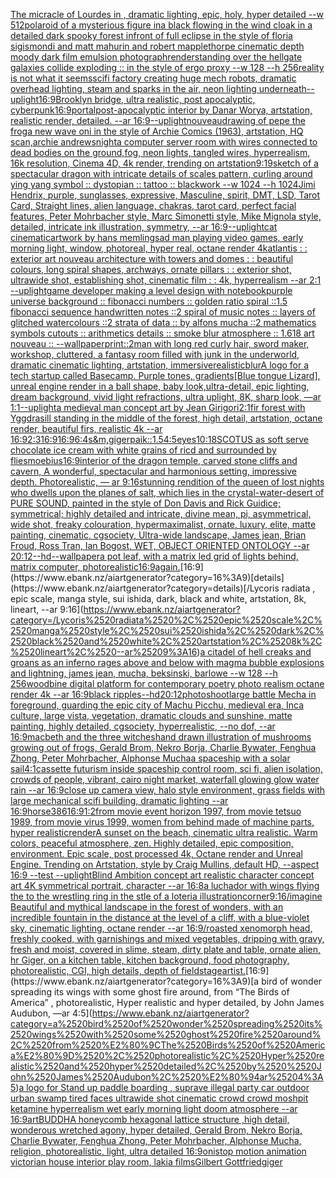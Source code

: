 [The micracle of Lourdes in , dramatic lighting, epic, holy, hyper detailed --w 512](https://www.ebank.nz/aiartgenerator?category=The%2520micracle%2520of%2520Lourdes%2520in%2520%2C%2520dramatic%2520lighting%2C%2520epic%2C%2520holy%2C%2520hyper%2520detailed%2520--w%2520512)[polaroid of a mysterious figure ina black flowing in the wind cloak in a detailed dark spooky forest infront of full eclipse in the style of floria sigismondi and matt mahurin and robert mapplethorpe cinematic depth moody dark film emulsion photograph](https://www.ebank.nz/aiartgenerator?category=polaroid%2520of%2520a%2520mysterious%2520figure%2520ina%2520black%2520flowing%2520in%2520the%2520wind%2520cloak%2520in%2520a%2520detailed%2520dark%2520spooky%2520forest%2520infront%2520of%2520full%2520eclipse%2520in%2520the%2520style%2520of%2520floria%2520sigismondi%2520and%2520matt%2520mahurin%2520and%2520robert%2520mapplethorpe%2520cinematic%2520depth%2520moody%2520dark%2520film%2520emulsion%2520photograph)[render](https://www.ebank.nz/aiartgenerator?category=render)[standing over the hellgate galaxies collide exploding :: in the style of ergo proxy --w 128 --h 256](https://www.ebank.nz/aiartgenerator?category=standing%2520over%2520the%2520hellgate%2520galaxies%2520collide%2520exploding%2520%3A%3A%2520in%2520the%2520style%2520of%2520ergo%2520proxy%2520--w%2520128%2520--h%2520256)[reality is not what it seems](https://www.ebank.nz/aiartgenerator?category=reality%2520is%2520not%2520what%2520it%2520seems)[scifi factory creating huge mech robots, dramatic overhead lighting, steam and sparks in the air, neon lighting underneath](https://www.ebank.nz/aiartgenerator?category=scifi%2520factory%2520creating%2520huge%2520mech%2520robots%2C%2520dramatic%2520overhead%2520lighting%2C%2520steam%2520and%2520sparks%2520in%2520the%2520air%2C%2520neon%2520lighting%2520underneath)[--uplight](https://www.ebank.nz/aiartgenerator?category=--uplight)[16:9](https://www.ebank.nz/aiartgenerator?category=16%3A9)[Brooklyn bridge, ultra realistic, post apocalyptic, cyberpunk](https://www.ebank.nz/aiartgenerator?category=Brooklyn%2520bridge%2C%2520ultra%2520realistic%2C%2520post%2520apocalyptic%2C%2520cyberpunk)[16:9](https://www.ebank.nz/aiartgenerator?category=16%3A9)[](https://www.ebank.nz/aiartgenerator?category=)[portal](https://www.ebank.nz/aiartgenerator?category=portal)[post-apocalyptic interior by Danar Worya, artstation, realistic render, detailed. --ar 16:9](https://www.ebank.nz/aiartgenerator?category=post-apocalyptic%2520interior%2520by%2520Danar%2520Worya%2C%2520artstation%2C%2520realistic%2520render%2C%2520detailed.%2520--ar%252016%3A9)[--uplight](https://www.ebank.nz/aiartgenerator?category=--uplight)[nouveau](https://www.ebank.nz/aiartgenerator?category=nouveau)[drawing of pepe the frog](https://www.ebank.nz/aiartgenerator?category=drawing%2520of%2520pepe%2520the%2520frog)[a new wave oni in the style of Archie Comics (1963), artstation, HQ scan,archie andrews](https://www.ebank.nz/aiartgenerator?category=a%2520new%2520wave%2520oni%2520in%2520the%2520style%2520of%2520Archie%2520Comics%2520%281963%29%2C%2520artstation%2C%2520HQ%2520scan%2Carchie%2520andrews)[night](https://www.ebank.nz/aiartgenerator?category=night)[a computer server room with wires connected to dead bodies on the ground,fog, neon lights, tangled wires, hyperrealism, 16k resolution, Cinema 4D, 4k render, trending on artstation](https://www.ebank.nz/aiartgenerator?category=a%2520computer%2520server%2520room%2520with%2520wires%2520connected%2520to%2520dead%2520bodies%2520on%2520the%2520ground%2Cfog%2C%2520neon%2520lights%2C%2520tangled%2520wires%2C%2520hyperrealism%2C%252016k%2520resolution%2C%2520Cinema%25204D%2C%25204k%2520render%2C%2520trending%2520on%2520artstation)[9:19](https://www.ebank.nz/aiartgenerator?category=9%3A19)[sketch of a spectacular dragon with intricate details of scales pattern, curling around ying yang symbol :: dystopian :: tattoo :: blackwork --w 1024 --h 1024](https://www.ebank.nz/aiartgenerator?category=sketch%2520of%2520a%2520spectacular%2520dragon%2520with%2520intricate%2520details%2520of%2520scales%2520pattern%2C%2520curling%2520around%2520ying%2520yang%2520symbol%2520%3A%3A%2520dystopian%2520%3A%3A%2520tattoo%2520%3A%3A%2520blackwork%2520--w%25201024%2520--h%25201024)[Jimi Hendrix, purple, sunglasses, expressive, Masculine, spirit, DMT, LSD, Tarot Card, Straight lines, alien language, chakras, tarot card, perfect facial features, Peter Mohrbacher style, Marc Simonetti style, Mike Mignola style, detailed, intricate ink illustration, symmetry, --ar 16:9](https://www.ebank.nz/aiartgenerator?category=Jimi%2520Hendrix%2C%2520purple%2C%2520sunglasses%2C%2520expressive%2C%2520Masculine%2C%2520spirit%2C%2520DMT%2C%2520LSD%2C%2520Tarot%2520Card%2C%2520Straight%2520lines%2C%2520alien%2520language%2C%2520chakras%2C%2520tarot%2520card%2C%2520perfect%2520facial%2520features%2C%2520Peter%2520Mohrbacher%2520style%2C%2520Marc%2520Simonetti%2520style%2C%2520Mike%2520Mignola%2520style%2C%2520detailed%2C%2520intricate%2520ink%2520illustration%2C%2520symmetry%2C%2520--ar%252016%3A9)[--uplight](https://www.ebank.nz/aiartgenerator?category=--uplight)[cat cinematic](https://www.ebank.nz/aiartgenerator?category=cat%2520cinematic)[artwork by hans memling](https://www.ebank.nz/aiartgenerator?category=artwork%2520by%2520hans%2520memling)[sad man playing video games, early morning light, window, photoreal, hyper real, octane render 4k](https://www.ebank.nz/aiartgenerator?category=sad%2520man%2520playing%2520video%2520games%2C%2520early%2520morning%2520light%2C%2520window%2C%2520photoreal%2C%2520hyper%2520real%2C%2520octane%2520render%25204k)[atlantis : : exterior art nouveau architecture with towers and domes : : beautiful colours, long spiral shapes, archways, ornate pillars : : exterior shot, ultrawide shot, establishing shot, cinematic film : : 4k, hyperrealism --ar 2:1 --uplight](https://www.ebank.nz/aiartgenerator?category=atlantis%2520%3A%2520%3A%2520exterior%2520art%2520nouveau%2520architecture%2520with%2520towers%2520and%2520domes%2520%3A%2520%3A%2520beautiful%2520colours%2C%2520long%2520spiral%2520shapes%2C%2520archways%2C%2520ornate%2520pillars%2520%3A%2520%3A%2520exterior%2520shot%2C%2520ultrawide%2520shot%2C%2520establishing%2520shot%2C%2520cinematic%2520film%2520%3A%2520%3A%25204k%2C%2520hyperrealism%2520--ar%25202%3A1%2520--uplight)[game developer making a level design with notebook](https://www.ebank.nz/aiartgenerator?category=game%2520developer%2520making%2520a%2520level%2520design%2520with%2520notebook)[purple universe background :: fibonacci numbers :: golden ratio spiral ::1.5 fibonacci sequence handwritten notes ::2 spiral of music notes :: layers of glitched watercolours ::2 strata of data :: by alfons mucha ::2 mathematics symbols cutouts :: arithmetics details :: smoke blur atmosphere :: 1.618 art nouveau :: --wallpaper](https://www.ebank.nz/aiartgenerator?category=purple%2520universe%2520background%2520%3A%3A%2520fibonacci%2520numbers%2520%3A%3A%2520golden%2520ratio%2520spiral%2520%3A%3A1.5%2520fibonacci%2520sequence%2520handwritten%2520notes%2520%3A%3A2%2520spiral%2520of%2520music%2520notes%2520%3A%3A%2520layers%2520of%2520glitched%2520watercolours%2520%3A%3A2%2520strata%2520of%2520data%2520%3A%3A%2520by%2520alfons%2520mucha%2520%3A%3A2%2520mathematics%2520symbols%2520cutouts%2520%3A%3A%2520arithmetics%2520details%2520%3A%3A%2520smoke%2520blur%2520atmosphere%2520%3A%3A%25201.618%2520art%2520nouveau%2520%3A%3A%2520--wallpaper)[print::2](https://www.ebank.nz/aiartgenerator?category=print%3A%3A2)[man with long red curly hair, sword maker, workshop, cluttered, a fantasy room filled with junk in the underworld, dramatic cinematic lighting, artstation, immersive](https://www.ebank.nz/aiartgenerator?category=man%2520with%2520long%2520red%2520curly%2520hair%2C%2520sword%2520maker%2C%2520workshop%2C%2520cluttered%2C%2520a%2520fantasy%2520room%2520filled%2520with%2520junk%2520in%2520the%2520underworld%2C%2520dramatic%2520cinematic%2520lighting%2C%2520artstation%2C%2520immersive)[realistic](https://www.ebank.nz/aiartgenerator?category=realistic)[blur](https://www.ebank.nz/aiartgenerator?category=blur)[A logo for a tech startup called Basecamp.  Purple tones, gradients](https://www.ebank.nz/aiartgenerator?category=A%2520logo%2520for%2520a%2520tech%2520startup%2520called%2520Basecamp.%2520%2520Purple%2520tones%2C%2520gradients)[[Blue tongue Lizard], unreal engine render in a ball shape, baby look,ultra-detail, epic lighting, dream background, vivid light refractions, ultra uplight, 8K, sharp look,  —ar 1:1](https://www.ebank.nz/aiartgenerator?category=%5BBlue%2520tongue%2520Lizard%5D%2C%2520unreal%2520engine%2520render%2520in%2520a%2520ball%2520shape%2C%2520baby%2520look%2Cultra-detail%2C%2520epic%2520lighting%2C%2520dream%2520background%2C%2520vivid%2520light%2520refractions%2C%2520ultra%2520uplight%2C%25208K%2C%2520sharp%2520look%2C%2520%2520%E2%80%94ar%25201%3A1)[--uplight](https://www.ebank.nz/aiartgenerator?category=--uplight)[a medieval man concept art by Jean Girigori](https://www.ebank.nz/aiartgenerator?category=a%2520medieval%2520man%2520concept%2520art%2520by%2520Jean%2520Girigori)[2:1](https://www.ebank.nz/aiartgenerator?category=2%3A1)[fir forest with Yggdrasill standing in the middle of the forest, high detail, artstation, octane render, beautiful firs, realistic 4k --ar 16:9](https://www.ebank.nz/aiartgenerator?category=fir%2520forest%2520with%2520Yggdrasill%2520standing%2520in%2520the%2520middle%2520of%2520the%2520forest%2C%2520high%2520detail%2C%2520artstation%2C%2520octane%2520render%2C%2520beautiful%2520firs%2C%2520realistic%25204k%2520--ar%252016%3A9)[2:3](https://www.ebank.nz/aiartgenerator?category=2%3A3)[16:9](https://www.ebank.nz/aiartgenerator?category=16%3A9)[16:9](https://www.ebank.nz/aiartgenerator?category=16%3A9)[6:4](https://www.ebank.nz/aiartgenerator?category=6%3A4)[s&m,](https://www.ebank.nz/aiartgenerator?category=s%26m%2C)[giger](https://www.ebank.nz/aiartgenerator?category=giger)[paik::1.5](https://www.ebank.nz/aiartgenerator?category=paik%3A%3A1.5)[4:5](https://www.ebank.nz/aiartgenerator?category=4%3A5)[eyes](https://www.ebank.nz/aiartgenerator?category=eyes)[10:18](https://www.ebank.nz/aiartgenerator?category=10%3A18)[SCOTUS as soft serve chocolate ice cream with white grains of ricd and surrounded by flies](https://www.ebank.nz/aiartgenerator?category=SCOTUS%2520as%2520soft%2520serve%2520chocolate%2520ice%2520cream%2520with%2520white%2520grains%2520of%2520ricd%2520and%2520surrounded%2520by%2520flies)[moebius](https://www.ebank.nz/aiartgenerator?category=moebius)[16:9](https://www.ebank.nz/aiartgenerator?category=16%3A9)[interior of the dragon temple, carved stone cliffs and cavern, A wonderful,  spectacular and harmonious setting, impressive depth. Photorealistic, — ar 9:16](https://www.ebank.nz/aiartgenerator?category=interior%2520of%2520the%2520dragon%2520temple%2C%2520carved%2520stone%2520cliffs%2520and%2520cavern%2C%2520A%2520wonderful%2C%2520%2520spectacular%2520and%2520harmonious%2520setting%2C%2520impressive%2520depth.%2520Photorealistic%2C%2520%E2%80%94%2520ar%25209%3A16)[stunning rendition of the queen of lost nights who dwells upon the planes of salt, which lies in the crystal-water-desert of PURE SOUND, painted in the style of Don Davis and Rick Guidice; symmetrical; highly detailed and intricate, divine mean, pi, asymmetrical, wide shot, freaky colouration, hypermaximalist, ornate, luxury, elite, matte painting, cinematic, cgsociety, Ultra-wide landscape, James jean, Brian Froud, Ross Tran, Ian Bogost, WET, OBJECT ORIENTED ONTOLOGY --ar 20:12](https://www.ebank.nz/aiartgenerator?category=stunning%2520rendition%2520of%2520the%2520queen%2520of%2520lost%2520nights%2520who%2520dwells%2520upon%2520the%2520planes%2520of%2520salt%2C%2520which%2520lies%2520in%2520the%2520crystal-water-desert%2520of%2520PURE%2520SOUND%2C%2520painted%2520in%2520the%2520style%2520of%2520Don%2520Davis%2520and%2520Rick%2520Guidice%3B%2520symmetrical%3B%2520highly%2520detailed%2520and%2520intricate%2C%2520divine%2520mean%2C%2520pi%2C%2520asymmetrical%2C%2520wide%2520shot%2C%2520freaky%2520colouration%2C%2520hypermaximalist%2C%2520ornate%2C%2520luxury%2C%2520elite%2C%2520matte%2520painting%2C%2520cinematic%2C%2520cgsociety%2C%2520Ultra-wide%2520landscape%2C%2520James%2520jean%2C%2520Brian%2520Froud%2C%2520Ross%2520Tran%2C%2520Ian%2520Bogost%2C%2520WET%2C%2520OBJECT%2520ORIENTED%2520ONTOLOGY%2520--ar%252020%3A12)[--hd](https://www.ebank.nz/aiartgenerator?category=--hd)[--wallpaper](https://www.ebank.nz/aiartgenerator?category=--wallpaper)[a pot leaf, with a matrix led grid of lights behind, matrix computer, photorealistic](https://www.ebank.nz/aiartgenerator?category=a%2520pot%2520leaf%2C%2520with%2520a%2520matrix%2520led%2520grid%2520of%2520lights%2520behind%2C%2520matrix%2520computer%2C%2520photorealistic)[16:9](https://www.ebank.nz/aiartgenerator?category=16%3A9)[again.](https://www.ebank.nz/aiartgenerator?category=again.)[16:9](https://www.ebank.nz/aiartgenerator?category=16%3A9)[details](https://www.ebank.nz/aiartgenerator?category=details)[/Lycoris radiata , epic scale, manga style, sui ishida, dark, black and white, artstation, 8k, lineart, --ar 9:16](https://www.ebank.nz/aiartgenerator?category=/Lycoris%2520radiata%2520%2C%2520epic%2520scale%2C%2520manga%2520style%2C%2520sui%2520ishida%2C%2520dark%2C%2520black%2520and%2520white%2C%2520artstation%2C%25208k%2C%2520lineart%2C%2520--ar%25209%3A16)[a citadel of hell creaks and groans as an inferno rages above and below with magma bubble explosions and lightning, james jean, mucha, beksinski, barlowe --w 128 --h 256](https://www.ebank.nz/aiartgenerator?category=a%2520citadel%2520of%2520hell%2520creaks%2520and%2520groans%2520as%2520an%2520inferno%2520rages%2520above%2520and%2520below%2520with%2520magma%2520bubble%2520explosions%2520and%2520lightning%2C%2520james%2520jean%2C%2520mucha%2C%2520beksinski%2C%2520barlowe%2520--w%2520128%2520--h%2520256)[woodbine digital platform for contemporary poetry photo realism octane render 4k --ar 16:9](https://www.ebank.nz/aiartgenerator?category=woodbine%2520digital%2520platform%2520for%2520contemporary%2520poetry%2520photo%2520realism%2520octane%2520render%25204k%2520--ar%252016%3A9)[black ripples](https://www.ebank.nz/aiartgenerator?category=black%2520ripples)[--hd](https://www.ebank.nz/aiartgenerator?category=--hd)[20:12](https://www.ebank.nz/aiartgenerator?category=20%3A12)[photoshoot](https://www.ebank.nz/aiartgenerator?category=photoshoot)[large battle Mecha in foreground, guarding the epic city of Machu Picchu, medieval era, Inca culture, large vista, vegetation, dramatic clouds and sunshine, matte painting, highly detailed, cgsociety, hyperrealistic, --no dof, --ar 16:9](https://www.ebank.nz/aiartgenerator?category=large%2520battle%2520Mecha%2520in%2520foreground%2C%2520guarding%2520the%2520epic%2520city%2520of%2520Machu%2520Picchu%2C%2520medieval%2520era%2C%2520Inca%2520culture%2C%2520large%2520vista%2C%2520vegetation%2C%2520dramatic%2520clouds%2520and%2520sunshine%2C%2520matte%2520painting%2C%2520highly%2520detailed%2C%2520cgsociety%2C%2520hyperrealistic%2C%2520--no%2520dof%2C%2520--ar%252016%3A9)[macbeth and the three witches](https://www.ebank.nz/aiartgenerator?category=macbeth%2520and%2520the%2520three%2520witches)[hand drawn illustration of mushrooms growing out of frogs, Gerald Brom, Nekro Borja, Charlie Bywater, Fenghua Zhong, Peter Mohrbacher, Alphonse Mucha](https://www.ebank.nz/aiartgenerator?category=hand%2520drawn%2520illustration%2520of%2520mushrooms%2520growing%2520out%2520of%2520frogs%2C%2520Gerald%2520Brom%2C%2520Nekro%2520Borja%2C%2520Charlie%2520Bywater%2C%2520Fenghua%2520Zhong%2C%2520Peter%2520Mohrbacher%2C%2520Alphonse%2520Mucha)[a spaceship with a solar sail](https://www.ebank.nz/aiartgenerator?category=a%2520spaceship%2520with%2520a%2520solar%2520sail)[4:1](https://www.ebank.nz/aiartgenerator?category=4%3A1)[cassette futurism inside spaceship control room, sci fi, alien isolation, crowds of people, vibrant, cairo night market, waterfall glowing glow water rain  --ar 16:9](https://www.ebank.nz/aiartgenerator?category=cassette%2520futurism%2520inside%2520spaceship%2520control%2520room%2C%2520sci%2520fi%2C%2520alien%2520isolation%2C%2520crowds%2520of%2520people%2C%2520vibrant%2C%2520cairo%2520night%2520market%2C%2520waterfall%2520glowing%2520glow%2520water%2520rain%2520%2520--ar%252016%3A9)[close up camera view, halo style environment, grass fields with large mechanical scifi building, dramatic lighting --ar 16:9](https://www.ebank.nz/aiartgenerator?category=close%2520up%2520camera%2520view%2C%2520halo%2520style%2520environment%2C%2520grass%2520fields%2520with%2520large%2520mechanical%2520scifi%2520building%2C%2520dramatic%2520lighting%2520--ar%252016%3A9)[horse](https://www.ebank.nz/aiartgenerator?category=horse)[386](https://www.ebank.nz/aiartgenerator?category=386)[16:9](https://www.ebank.nz/aiartgenerator?category=16%3A9)[1:2](https://www.ebank.nz/aiartgenerator?category=1%3A2)[from movie event horizon 1997, from movie tetsuo 1989, from movie virus 1999, women from behind made of machine parts, hyper realistic](https://www.ebank.nz/aiartgenerator?category=from%2520movie%2520event%2520horizon%25201997%2C%2520from%2520movie%2520tetsuo%25201989%2C%2520from%2520movie%2520virus%25201999%2C%2520women%2520from%2520behind%2520made%2520of%2520machine%2520parts%2C%2520hyper%2520realistic)[render](https://www.ebank.nz/aiartgenerator?category=render)[A sunset on the beach, cinematic ultra realistic. Warm colors, peaceful atmosphere, zen. Highly detailed, epic composition, environment. Epic scale, post processed 4k, Octane render and Unreal Engine. Trending on Artstation, style by Craig Mullins, default HD, --aspect 16:9 --test --uplight](https://www.ebank.nz/aiartgenerator?category=A%2520sunset%2520on%2520the%2520beach%2C%2520cinematic%2520ultra%2520realistic.%2520Warm%2520colors%2C%2520peaceful%2520atmosphere%2C%2520zen.%2520Highly%2520detailed%2C%2520epic%2520composition%2C%2520environment.%2520Epic%2520scale%2C%2520post%2520processed%25204k%2C%2520Octane%2520render%2520and%2520Unreal%2520Engine.%2520Trending%2520on%2520Artstation%2C%2520style%2520by%2520Craig%2520Mullins%2C%2520default%2520HD%2C%2520--aspect%252016%3A9%2520--test%2520--uplight)[Blind Ambition concept art realistic character concept art 4K symmetrical portrait, character --ar 16:8](https://www.ebank.nz/aiartgenerator?category=Blind%2520Ambition%2520concept%2520art%2520realistic%2520character%2520concept%2520art%25204K%2520symmetrical%2520portrait%2C%2520character%2520--ar%252016%3A8)[a luchador with wings flying the to the wrestling ring in the stle of a loteria illustration](https://www.ebank.nz/aiartgenerator?category=a%2520luchador%2520with%2520wings%2520flying%2520the%2520to%2520the%2520wrestling%2520ring%2520in%2520the%2520stle%2520of%2520a%2520loteria%2520illustration)[corner](https://www.ebank.nz/aiartgenerator?category=corner)[9:16](https://www.ebank.nz/aiartgenerator?category=9%3A16)[/imagine Beautiful and mythical landscape in the forest of wonders, with an incredible fountain in the distance at the level of a cliff, with a blue-violet sky, cinematic lighting, octane render --ar 16:9](https://www.ebank.nz/aiartgenerator?category=/imagine%2520Beautiful%2520and%2520mythical%2520landscape%2520in%2520the%2520forest%2520of%2520wonders%2C%2520with%2520an%2520incredible%2520fountain%2520in%2520the%2520distance%2520at%2520the%2520level%2520of%2520a%2520cliff%2C%2520with%2520a%2520blue-violet%2520sky%2C%2520cinematic%2520lighting%2C%2520octane%2520render%2520--ar%252016%3A9)[/roasted  xenomorph head, freshly cooked, with garnishings and mixed vegetables, dripping with gravy, fresh and moist, covered in slime, steam, dirty plate and table, ornate alien, hr Giger, on a kitchen table, kitchen background, food photography,  photorealistic, CGI, high details, depth of field](https://www.ebank.nz/aiartgenerator?category=/roasted%2520%2520xenomorph%2520head%2C%2520freshly%2520cooked%2C%2520with%2520garnishings%2520and%2520mixed%2520vegetables%2C%2520dripping%2520with%2520gravy%2C%2520fresh%2520and%2520moist%2C%2520covered%2520in%2520slime%2C%2520steam%2C%2520dirty%2520plate%2520and%2520table%2C%2520ornate%2520alien%2C%2520hr%2520Giger%2C%2520on%2520a%2520kitchen%2520table%2C%2520kitchen%2520background%2C%2520food%2520photography%2C%2520%2520photorealistic%2C%2520CGI%2C%2520high%2520details%2C%2520depth%2520of%2520field)[stage](https://www.ebank.nz/aiartgenerator?category=stage)[artist.](https://www.ebank.nz/aiartgenerator?category=artist.)[16:9](https://www.ebank.nz/aiartgenerator?category=16%3A9)[a bird of wonder spreading its wings with some ghost fire around, from “The Birds of America” , photorealistic, Hyper realistic and hyper detailed, by  John James Audubon, —ar 4:5](https://www.ebank.nz/aiartgenerator?category=a%2520bird%2520of%2520wonder%2520spreading%2520its%2520wings%2520with%2520some%2520ghost%2520fire%2520around%2C%2520from%2520%E2%80%9CThe%2520Birds%2520of%2520America%E2%80%9D%2520%2C%2520photorealistic%2C%2520Hyper%2520realistic%2520and%2520hyper%2520detailed%2C%2520by%2520%2520John%2520James%2520Audubon%2C%2520%E2%80%94ar%25204%3A5)[a logo for Stand up paddle boarding , sup](https://www.ebank.nz/aiartgenerator?category=a%2520logo%2520for%2520Stand%2520up%2520paddle%2520boarding%2520%2C%2520sup)[rave illegal party car outdoor urban swamp tired faces ultrawide shot cinematic crowd crowd moshpit ketamine hyperrealism wet early morning light doom atmosphere  --ar 16:9](https://www.ebank.nz/aiartgenerator?category=rave%2520illegal%2520party%2520car%2520outdoor%2520urban%2520swamp%2520tired%2520faces%2520ultrawide%2520shot%2520cinematic%2520crowd%2520crowd%2520moshpit%2520ketamine%2520hyperrealism%2520wet%2520early%2520morning%2520light%2520doom%2520atmosphere%2520%2520--ar%252016%3A9)[art](https://www.ebank.nz/aiartgenerator?category=art)[BUDDHA  honeycomb hexagonal lattice structure ,high detail, wonderous wretched agony, hyper detailed, Gerald Brom, Nekro Borja, Charlie Bywater, Fenghua Zhong, Peter Mohrbacher, Alphonse Mucha, religion, photorealistic, light, ultra detailed 16:9](https://www.ebank.nz/aiartgenerator?category=BUDDHA%2520%2520honeycomb%2520hexagonal%2520lattice%2520structure%2520%2Chigh%2520detail%2C%2520wonderous%2520wretched%2520agony%2C%2520hyper%2520detailed%2C%2520Gerald%2520Brom%2C%2520Nekro%2520Borja%2C%2520Charlie%2520Bywater%2C%2520Fenghua%2520Zhong%2C%2520Peter%2520Mohrbacher%2C%2520Alphonse%2520Mucha%2C%2520religion%2C%2520photorealistic%2C%2520light%2C%2520ultra%2520detailed%252016%3A9)[oni](https://www.ebank.nz/aiartgenerator?category=oni)[stop motion animation victorian house interior play room, lakia films](https://www.ebank.nz/aiartgenerator?category=stop%2520motion%2520animation%2520victorian%2520house%2520interior%2520play%2520room%2C%2520lakia%2520films)[Gilbert Gottfried](https://www.ebank.nz/aiartgenerator?category=Gilbert%2520Gottfried)[giger](https://www.ebank.nz/aiartgenerator?category=giger)